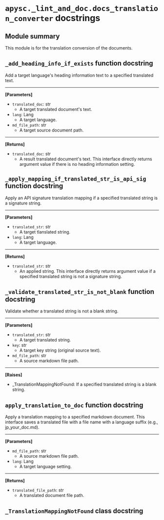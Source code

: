 # `apysc._lint_and_doc.docs_translation_converter` docstrings

## Module summary

This module is for the translation conversion of the documents.

## `_add_heading_info_if_exists` function docstring

Add a target language's heading information text to a specified translated text.<hr>

**[Parameters]**

- `translated_doc`: str
  - A target translated document's text.
- `lang`: Lang
  - A target language.
- `md_file_path`: str
  - A target source document path.

<hr>

**[Returns]**

- `translated_doc`: str
  - A result translated document's text. This interface directly returns argument value if there is no heading information setting.

## `_apply_mapping_if_translated_str_is_api_sig` function docstring

Apply an API signature translation mapping if a specified translated string is a signature string.<hr>

**[Parameters]**

- `translated_str`: str
  - A target tlanslated string.
- `lang`: Lang
  - A target language.

<hr>

**[Returns]**

- `translated_str`: str
  - An applied string. This interface directly returns argument value if a specified translated string is not a signature string.

## `_validate_translated_str_is_not_blank` function docstring

Validate whether a translated string is not a blank string.<hr>

**[Parameters]**

- `translated_str`: str
  - A target translated string.
- `key`: str
  - A target key string (original source text).
- `md_file_path`: str
  - A source markdown file path.

<hr>

**[Raises]**

- _TranslationMappingNotFound: If a specified translated string is a blank string.

## `apply_translation_to_doc` function docstring

Apply a translation mapping to a specified markdown document. This interface saves a translated file with a file name with a language suffix (e.g., jp_your_doc.md).<hr>

**[Parameters]**

- `md_file_path`: str
  - A source markdown file path.
- `lang`: Lang
  - A target language setting.

<hr>

**[Returns]**

- `translated_file_path`: str
  - A translated document file path.

## `_TranslationMappingNotFound` class docstring